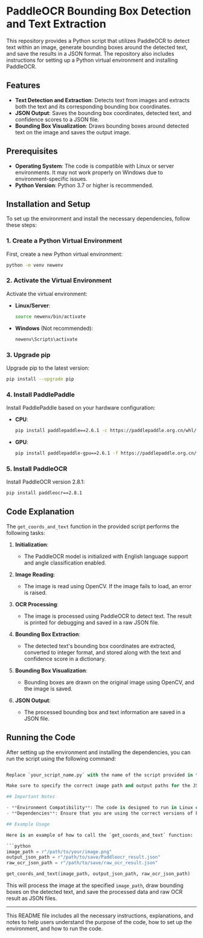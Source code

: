 
# PaddleOCR Bounding Box Detection and Text Extraction

This repository provides a Python script that utilizes PaddleOCR to detect text within an image, generate bounding boxes around the detected text, and save the results in a JSON format. The repository also includes instructions for setting up a Python virtual environment and installing PaddleOCR.

## Features

- **Text Detection and Extraction**: Detects text from images and extracts both the text and its corresponding bounding box coordinates.
- **JSON Output**: Saves the bounding box coordinates, detected text, and confidence scores to a JSON file.
- **Bounding Box Visualization**: Draws bounding boxes around detected text on the image and saves the output image.

## Prerequisites

- **Operating System**: The code is compatible with Linux or server environments. It may not work properly on Windows due to environment-specific issues.
- **Python Version**: Python 3.7 or higher is recommended.

## Installation and Setup

To set up the environment and install the necessary dependencies, follow these steps:

### 1. Create a Python Virtual Environment

First, create a new Python virtual environment:

```bash
python -m venv newenv
```

### 2. Activate the Virtual Environment

Activate the virtual environment:

- **Linux/Server**:
  ```bash
  source newenv/bin/activate
  ```

- **Windows** (Not recommended):
  ```bash
  newenv\Scripts\activate
  ```

### 3. Upgrade pip

Upgrade pip to the latest version:

```bash
pip install --upgrade pip
```

### 4. Install PaddlePaddle

Install PaddlePaddle based on your hardware configuration:

- **CPU**:
  ```bash
  pip install paddlepaddle==2.6.1 -c https://paddlepaddle.org.cn/whl/cpu/avx/stable.html
  ```

- **GPU**:
  ```bash
  pip install paddlepaddle-gpu==2.6.1 -f https://paddlepaddle.org.cn/whl/cuda112/stable.html
  ```

### 5. Install PaddleOCR

Install PaddleOCR version 2.8.1:

```bash
pip install paddleocr==2.8.1
```

## Code Explanation

The `get_coords_and_text` function in the provided script performs the following tasks:

1. **Initialization**: 
   - The PaddleOCR model is initialized with English language support and angle classification enabled.

2. **Image Reading**:
   - The image is read using OpenCV. If the image fails to load, an error is raised.

3. **OCR Processing**:
   - The image is processed using PaddleOCR to detect text. The result is printed for debugging and saved in a raw JSON file.

4. **Bounding Box Extraction**:
   - The detected text's bounding box coordinates are extracted, converted to integer format, and stored along with the text and confidence score in a dictionary.

5. **Bounding Box Visualization**:
   - Bounding boxes are drawn on the original image using OpenCV, and the image is saved.

6. **JSON Output**:
   - The processed bounding box and text information are saved in a JSON file.

## Running the Code

After setting up the environment and installing the dependencies, you can run the script using the following command:

```python

Replace `your_script_name.py` with the name of the script provided in this repository.

Make sure to specify the correct image path and output paths for the JSON files in the script.

## Important Notes

- **Environment Compatibility**: The code is designed to run in Linux or server environments. It may not function correctly on Windows due to specific issues with PaddlePaddle or PaddleOCR on this OS.
- **Dependencies**: Ensure that you are using the correct versions of PaddlePaddle and PaddleOCR as specified in the installation steps.

## Example Usage

Here is an example of how to call the `get_coords_and_text` function:

```python
image_path = r"/path/to/your/image.png"
output_json_path = r"/path/to/save/Paddleocr_result.json"
raw_ocr_json_path = r"/path/to/save/raw_ocr_result.json"

get_coords_and_text(image_path, output_json_path, raw_ocr_json_path)
```

This will process the image at the specified `image_path`, draw bounding boxes on the detected text, and save the processed data and raw OCR result as JSON files.

---

This README file includes all the necessary instructions, explanations, and notes to help users understand the purpose of the code, how to set up the environment, and how to run the code.
